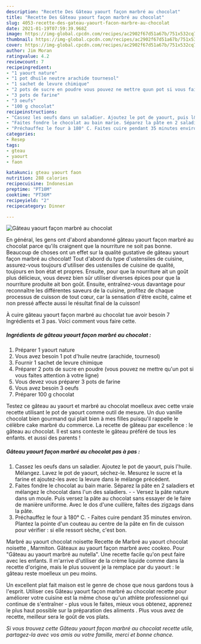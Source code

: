 ```yaml
---
description: "Recette Des Gâteau yaourt façon marbré au chocolat"
title: "Recette Des Gâteau yaourt façon marbré au chocolat"
slug: 4053-recette-des-gateau-yaourt-facon-marbre-au-chocolat
date: 2021-01-19T07:59:39.968Z
image: https://img-global.cpcdn.com/recipes/ac2902f67d51a67b/751x532cq70/gateau-yaourt-facon-marbre-au-chocolat-photo-principale-de-la-recette.jpg
thumbnail: https://img-global.cpcdn.com/recipes/ac2902f67d51a67b/751x532cq70/gateau-yaourt-facon-marbre-au-chocolat-photo-principale-de-la-recette.jpg
cover: https://img-global.cpcdn.com/recipes/ac2902f67d51a67b/751x532cq70/gateau-yaourt-facon-marbre-au-chocolat-photo-principale-de-la-recette.jpg
author: Jim Moran
ratingvalue: 4.2
reviewcount: 7
recipeingredient:
- "1 yaourt nature"
- "1 pot dhuile neutre arachide tournesol"
- "1 sachet de levure chimique"
- "2 pots de sucre en poudre vous pouvez ne mettre quun pot si vous faites attention  votre ligne"
- "3 pots de farine"
- "3 oeufs"
- "100 g chocolat"
recipeinstructions:
- "Cassez les oeufs dans un saladier. Ajoutez le pot de yaourt, puis l&#39;huile. Mélangez. Lavez le pot de yaourt, séchez-le. Mesurez le sucre et la farine et ajoutez-les avec la levure dans le mélange précédent."
- "Faites fondre le chocolat au bain marie. Séparez la pâte en 2 saladiers et mélangez le chocolat dans l&#39;un des saladiers.   Versez la pâte nature dans un moule. Puis versez la pâte au chocolat sans essayer de le faire de manière uniforme. Avec le dos d&#39;une cuillère, faîtes des zigzags dans la pâte."
- "Préchauffez le four à 180° C. Faites cuire pendant 35 minutes environ. Plantez la pointe d&#39;un couteau au centre de la pâte en fin de cuisson pour vérifier : si elle ressort sèche, c&#39;est bon."
categories:
- Resep
tags:
- gteau
- yaourt
- faon

katakunci: gteau yaourt faon 
nutrition: 288 calories
recipecuisine: Indonesian
preptime: "PT10M"
cooktime: "PT36M"
recipeyield: "2"
recipecategory: Dinner

---
```



![Gâteau yaourt façon marbré au chocolat](https://img-global.cpcdn.com/recipes/ac2902f67d51a67b/751x532cq70/gateau-yaourt-facon-marbre-au-chocolat-photo-principale-de-la-recette.jpg)

En général, les gens ont d'abord abandonné gâteau yaourt façon marbré au chocolat parce qu'ils craignent que la nourriture ne soit pas bonne. Beaucoup de choses ont un effet sur la qualité gustative de gâteau yaourt façon marbré au chocolat! Tout d'abord du type d'ustensiles de cuisine, assurez-vous toujours d'utiliser des ustensiles de cuisine de qualité, toujours en bon état et propres. Ensuite, pour que la nourriture ait un goût plus délicieux, vous devez bien sûr utiliser diverses épices pour que la nourriture produite ait bon goût. Ensuite, entraînez-vous davantage pour reconnaître les différentes saveurs de la cuisine, profitez de chaque processus de cuisson de tout cœur, car la sensation d'être excité, calme et non pressé affecte aussi le résultat final de la cuisson!

<!--inarticleads1-->

À cuire gâteau yaourt façon marbré au chocolat tue avoir besoin 7 Ingrédients et 3 pas. Voici comment vous faire cette.

##### Ingrédients de gâteau yaourt façon marbré au chocolat :

1. Préparer 1 yaourt nature
1. Vous avez besoin 1 pot d&#39;huile neutre (arachide, tournesol)
1. Fournir 1 sachet de levure chimique
1. Préparer 2 pots de sucre en poudre (vous pouvez ne mettre qu&#39;un pot si vous faites attention à votre ligne)
1. Vous devez vous préparer 3 pots de farine
1. Vous avez besoin 3 oeufs
1. Préparer 100 g chocolat


Testez ce gâteau au yaourt et marbré au chocolat moelleux avec cette vraie recette utilisant le pot de yaourt comme outil de mesure. Un duo vanille chocolat bien gourmand qui plait bien à mes filles puisqu&#39;il rappelle le célèbre cake marbré du commerce. La recette de gâteau par excellence : le gâteau au chocolat. Il est sans conteste le gâteau préféré de tous les enfants. et aussi des parents ! 

<!--inarticleads2-->

##### Gâteau yaourt façon marbré au chocolat pas à pas :

1. Cassez les oeufs dans un saladier. Ajoutez le pot de yaourt, puis l&#39;huile. Mélangez. Lavez le pot de yaourt, séchez-le. Mesurez le sucre et la farine et ajoutez-les avec la levure dans le mélange précédent.
1. Faites fondre le chocolat au bain marie. Séparez la pâte en 2 saladiers et mélangez le chocolat dans l&#39;un des saladiers. -   - Versez la pâte nature dans un moule. Puis versez la pâte au chocolat sans essayer de le faire de manière uniforme. Avec le dos d&#39;une cuillère, faîtes des zigzags dans la pâte.
1. Préchauffez le four à 180° C. - Faites cuire pendant 35 minutes environ. Plantez la pointe d&#39;un couteau au centre de la pâte en fin de cuisson pour vérifier : si elle ressort sèche, c&#39;est bon.


Marbré au yaourt chocolat noisette Recette de Marbré au yaourt chocolat noisette , Marmiton. Gâteaux au yaourt façon marbré avec cookeo. Pour &#34;Gâteau au yaourt marbré au nutella&#34;. Une recette facile qu&#39;on peut faire avec les enfants. Il m&#39;arrive d&#39;utiliser de la crème liquide comme dans la recette d&#39;origine, mais le plus souvent je la remplace par du yaourt : le gâteau reste moelleux un peu moins. 

<!--inarticleads1-->

<p>
Un excellent plat fait maison est le genre de chose que nous gardons tous à l'esprit. Utiliser ces Gâteau yaourt façon marbré au chocolat recette pour améliorer votre cuisine est la même chose qu'un athlète professionnel qui continue de s'entraîner - plus vous le faites, mieux vous obtenez, apprenez le plus haut possible sur la préparation des aliments . Plus vous avez de recette, meilleur sera le goût de vos plats.
</p>

<p>
<i>Si vous trouvez cette Gâteau yaourt façon marbré au chocolat recette utile, partagez-la avec vos amis ou votre famille, merci et bonne chance.</i>
</p>
